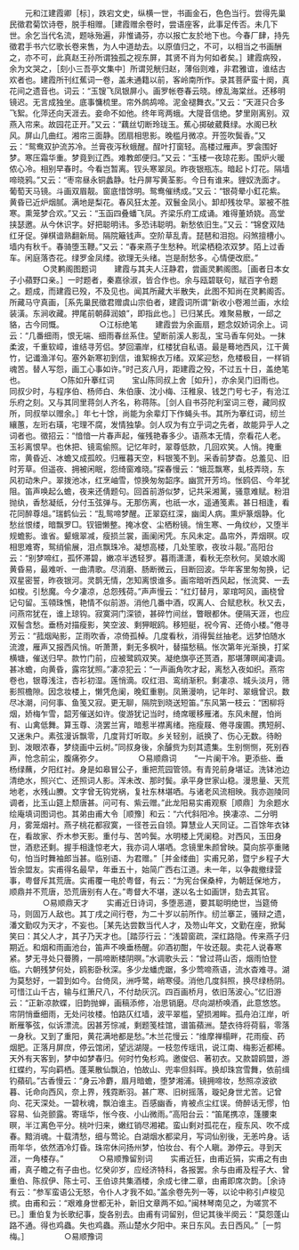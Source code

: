 <!-- { "loadSidebar": true } -->
　　元和江建霞卿［标］，跌宕文史，纵横一世，书画金石，色色当行。尝得先巢民徵君菊饮诗卷，脱手相赠。［建霞赠余卷时，尝语座客，此事足传否。未几下世。余乞当代名流，题咏殆遍，非惟诵芬，亦以报亡友於地下也。今春厂肆，持先徵君手书六忆歌长卷来售，为人中道劫去。以原值归之，不可，以相当之书画酬之，亦不可，此真赵王孙所谓独孤之视东屏，其贤不肖为何如者矣。］建霞病殁，余为文哭之，［刻小三吾亭文集中］所谓兕觥归赵，薄俗则难，非君雅谊，谁结古欢者也。建霞所刊红蕉词一卷，盖未通籍以前，客岭南所作。录其菩萨蛮十阕，真花间之遗音也。词云：“玉锼飞凤银屏小。画罗帐卷春云晓。缭乱海棠丝。还移明镜迟。无言成独坐。底事慵梳里。帘外鹧鸪啼。泥金褪舞衣。”又云：“天涯只合多飞絮。化萍还向天涯去。妾命不如他。终年弯两蛾。大隄音信绝。梦里刚离别。双燕入帘来。故园花正开。”又云：“藕丝切断玲珑玉。蕉心掷破葳蕤绿。水阁已秋风。屏山几曲红。湘帘三面静。团扇相思影。晚槛月微凉。开签吹鬓香。”又云：“鸳鸯双护流苏冷。兰膏夜泻秋蛾醒。酲叶打窗轻。高楼过雁声。罗衾围好梦。寒压霜华重。梦竟到辽西。难教郎便归。”又云：“玉楼一夜琼花影。围炉火暖侬心冷。相别早春时。今看岂暂离。钗头寒翠凤。昨夜银瓶冻。暗起卜灯花。隔墙啼晓鸦。”又云：“枣帘昼永铜蠡静。牡丹屏写黄荃影。今日有谁来。貍奴洗面才。葡萄天马镜。斗画双眉靓。窗底惜馀明。鸳鸯催绣成。”又云：“银荷晕小釭花紫。黄昏已近炉烟腻。满地是梨花。春风狂太差。双鬟金凤小。卸却残妆早。翠被不胜寒。熏笼梦合欢。”又云：“玉函四叠蟠飞凤。齐梁乐府工成诵。难得董娇娆。高堂挟瑟邀。从今休识字。好把聪明讳。多恐讳聪明。新愁依旧生。”又云：“锦奁双陆红牙促。弹棋谙熟翻新局。隔院簸钱声。空阶草乱青。琵琶和泪抱。闷煞擅槽小。墙内有秋千。春骑堕玉鞭。”又云：“春来燕子生愁种。玳梁栖稳浓双梦。陌上过香车。闲庭落杏花。绿罗金凤缕。欲理无头绪。岂是耐愁多。心情便改麽。”
　　
　　○灵鹣阁图题词
　　建霞与其夫人汪静君，尝画灵鹣阁图。［画者日本女子小蘋野口亲。］一时题者，秦嘉徐淑，皆合作也。余与瓯碧联句，赋百字令题之。题成，而建霞已殁，不及见也。闻其所藏大半散失，此图不知尚在灵鹣阁否。所藏马守真画，［系先巢民徵君赠虞山宗伯者，建霞词所谓“新收小卷湘兰画，水绘装潢。东涧收藏。押尾前朝薛润娘”，即指此也。］已归某氏。难聚易散，一邱之貉，古今同慨。
　　
　　○江标绝笔
　　建霞尝为余画扇，题念奴娇词余上。词云：“几番细雨，恨无端、细雨春丝系住。望断前溪人影乱，宝马香车何处。一抹柔波，千重软嶂，谁结寻芳侣。梦回灞岸，红楼犹自私语。最是蓦地西风，江干黄竹，记谶渔洋句。塞外新寒初到信，谁絮棉衣万绪。双桨迎愁，危楼极目，一样销魂苦。替人写怨，画工心事如许。”时己亥八月，距建霞之殁，不过五十日，盖绝笔也。
　　
　　○陈如升搴红词
　　宝山陈同叔上舍［如升］，亦余吴门旧雨也。同叔少时，与程序伯、杨师白、朱伯康、沈小梅、汪稚泉、钱芝门号七子，有沧江乐府之刻。又与其同里蒋剑人齐名，称蒋陈。［剑人自书芬陀利室词三卷，藏同叔所，同叔举以赠余。］年七十馀，尚能为余辈灯下作蝇头书。其所为搴红词，纫兰纕蕙，左珩右璜，宅理不腐，发情独挚。剑人叹为有立乎词之先者，故能异乎人之词者也。徵招云：“愔愔一片春声起，催残艳春多少。语燕本无情，奈看花人老。玉衫离恨早。也休把、镜鸾偷照。记忆年时，翠尊低款，几回欢笑。人悄。掩重帘，黄昏近、冰蟾又成孤皎。归雁暮天空，料银笺不到。采香前梦杳。总羞见、旧时芳草。但遥夜、拥被闲眠，怨绮窗难晓。”探春慢云：“蛾蕊飘寒，虬枝弄晓，东风初动朱户。翠拨池冰，红烹岫雪，惊换匆匆韶序。幽赏开芳坞。怅鸥侣、今年犹阻。笛声唤起么蟾，夜来还倩题句。回首前游似梦，记共采湘蓠，骚意难赋。粉泪抛纨，香愁凝纸，分付玉弦弹与。无那伤离，也祇一水，遥通笺素。甚日相逢，看花同醉尊俎。”瑞鹤仙云：“乱鸳啼梦醒。正翠窈红深，幽闺人病。熏炉篆烟静。化愁丝恨缕，暗飘罗□。钗钿懒整。掩冰奁、尘栖粉镜。悄生寒、一角纹纱，又堕半规蟾影。谁省。颦蛾翠减，瘦损兰裳，画阑闲凭。东风未定。晶帘外，弄烟暝。叹相思难寄，鸳绡偷展，泪点飘珠冷。凝想高楼，几处笙歌，夜妆斗靓。”高阳台云：“别梦啼红，孤怀滞碧，嫩凉半透轻罗。暮雨潇潇，看秋无奈秋何。吴娘水阁黄昏易，最难听、一曲清歌。尽消磨、肠断微云，目断回波。华年客里匆匆换，记双星密誓，昨夜银河。灵鹊无情，怎知离恨谁多。画帘暗听西风起，怅流蓂、一去如梭。引愁魔。今夕凄凉，总怨残荷。”声声慢云：“红灯替月，翠琯呵风，画桡曾记句留。玉顇珠憔，艳情不似前游。消他几番中酒，叹离人、合赋悲秋。秋又去，问燕帘犹在，谁上琼钩。寂寞洞门深锁，甚碎竹间丝，瞥眼都休。便隔天涯，也应双髻含愁。垂杨对描瘦影，笑空波、剩狎眠鸥。移短艇，祝今宵、还倚小楼。”倦寻芳云：“菰烟飐影，芷雨吹香，凉倚孤棹。几度看秋，消得鬓丝抽老。远梦怕随水流渡，雁声又报西风悄。听萧萧，剩无多枫叶，替描愁稿。怅次第年光渐换，打桨横塘，催送归早。款竹门前，应被鹭鸥双笑。凝绝旗亭还贳酒，那堪薄暝闻凄调。甚冰蟾，向黄昏，露帘犹照。”凄凉犯云：“一声画角吹才起，离愁入夜如织。燕帘卷也，银尊浅注，杏衫初湿。莲悄滴。叹红泪、鸾绡渐积。剩凄凉、城头淡月，筛影照檐隙。因念妆楼上，懒凭危阑，晚釭重剔。凤箫漫响，记年时、翠蛾曾识。数尽冰潮，问何事、鱼笺又寂。更无聊，隔院到晓送短笛。”东风第一枝云：“困柳将烟，娇梅乍雪，韶芳催送如许。俊游犹记当时，绮席暖移雁渚。东风未醒，怕尚有、山禽低舞。算玉尊、浇罢兰宵，暗惹半襟离绪。拖瘦屐、倦寻废圃。携短舸、又迷朱户。素弦漫诉飘零，几度背灯听取。乡关轻别，祇换了、伤心无数。待盼到、泼眼浓春，梦绕画中云树。”同叔身後，余醵赀为刻其遗集。生别恻恻，死别吞声，怆念前尘，腹痛弥夕。
　　
　　○易顺鼎词
　　“一片阑干冷。更添些、垂杨绿蘸，夕阳红衬。身是如皋冒公子，重把荒园管领。有青兕前身堪证。洗钵池边清绝水，照兴亡、还照词人影。浑未改、那时鬓。承平身世家山稳。漫思量、天荒地老，水残山賸。文字曾无钩党祸，复社东林堪哂。与诸老风流相映。我亦迦陵同调者，比玉山筵上颓唐甚。问可有、紫云赠。”此龙阳易实甫观察［顺鼎］为余题水绘庵填词图词也。其弟由甫大令［顺豫］和云：“六代斜阳冷。换凄凉、二分明月，雾笼烟衬。燕子桃花都寂寞，一径苍云自领。算慧业人天同证。二百馀年衣钵在，看故家、乔木参天影。重付与、苦吟鬓。水明楼上凭阑稳。对西风，玉田身世，酒悲还剩。握手相逢惊老大，我亦词人堪哂。念镜里朱颜曾映。莫向旂亭重赌句，怕当时舞袖郎当甚。临别语、为君赠。”［并金缕曲］实甫兄弟，暨宁乡程子大皆余盟友。实甫得名最早，年垂五十，始简广西右江道。未一年，以争裁撤绿营事，粤督斥其荒唐。实甫覆一电於粤督，有云：“为宪台保桑梓，为朝廷保地方，顺鼎并不荒唐，恐荒唐别有人在。”粤督大不堪，遂以名士如画饼，劾去其官。
　　
　　○易顺鼎天才
　　实甫近日诗词，多堕恶道，要其聪明绝世，当筵倚马，则固万人敌也。其丁戌之间行卷，为二十岁以前所作。纫兰搴芷，骚辩之遗，潘文勤叹为天才，不妄也。［某先达尝数当代人才，及笏山年文，文勤在座，掀髯笑曰：其父人才，其子乃天才也。［踏莎行云：“浅碧窗疏，深红路隐。传来燕子归期近。和烟和雨画池台，笛声不唤垂杨醒。卯酒初酣，午妆还靓。卖花人说春寒紧。梦无寻处只瞢腾，一鹃啼断楼阴暝。”水调歌头云：“曾过蒋山否，烟雨怕登临。六朝残梦何处，鸥影卧秋深。多少龙蟠虎踞，多少莺啼燕语，流水杳难寻。湖为莫愁好，一碧到如今。台倚凤，洲呼鹭，峭寒侵。消他几度斜照，换尽绿杨阴。可惜江山千古，输与红箫尺八，不付劫灰沉。四百画桥月，依旧荡波心。”忆旧游云：“正新凉款蝶，旧韵抛蝉，画稿添修，冶思销磨。尽向湖桥唤酒，此意悠悠。帘阴悄垂细雨，无处问妆楼。怕路仄红墙，波平翠槛，望损湘眸。孤舟泊江岸，听断雁筝弦，似诉漂流。因甚芳悰减，剩题笺桂馆，谱笛蘋洲。楚衣待将荷翦，零落一身秋。又到了重阳，黄花满地都是愁。”木兰花慢云：“维摩禅榻畔，花雨瘦、药烟肥。正落月屏庶，停云馆闭，望远湖隄。一枝忽传瑶讯，说江南、梅影近都稀。天外有天客到，梦中如梦春归。何时竹兔杉鸡。邀俊侣、著初衣。又款碧鸥盟，游红蝶约，写向羁栖。蓬莱散仙飘泊，怕故山、兜率但斜晖。换却珠宫雪舞，依前缉钓蘋矶。”古香慢云：“身云冷麝，眉月暗蟾，堕梦湘浦。镜拥啼妆，愁照凉波欲暮、讬命向西风，奈上界，残霓断羽。甚广寒、旧树摇落，璇妃身世尤苦。记曾向、花天深处。一碧秋魂，飘泊谁主。百感幽香，肯被点尘红误。倚醉话无憀，怕容易、仙尧颤露。寄瑶华，怅今夜、小山微雨。”高阳台云：“笛尾携凉，篷腰束暝，半江离色平分。桃叶归来，嫩红销尽湘裙。蛮山剩对孤花在，瘦东风、吹不成春。黯消魂。十载清愁，细与莺论。白湖烟水都梁月，写词仙别後，无恙吟身。话雨年华，依然酒冷灯昏。珠帘休问扬州梦，怕妆台、有个人瞋。渺停云。寻到天涯，一角楼存。”
　　
　　○易顺豫留别词
　　实甫近狂，由甫近狷，实甫之有由甫，真子瞻之有子由也。忆癸卯岁，应经济特科，各报罢。余与由甫及程子大、曾重伯、陈叔伊、陈士可、王伯谅共集酒楼，余成七律二章，由甫即席次韵。［余诗有云：“参军蛮语公无怒，令仆人才我不如。”盖余卷先列一等，以论中称引卢梭见摈。由甫和云：“艰难身世都无补，新旧文章两不如。”闽林琴南见之，为嗟赏不已。］重伯复为长歌纪事，旋各别去。由甫有词留别，但记其後半阕云：“莫怨蓬山路不通。得也鸡蟲。失也鸡蟲。燕山楚水夕阳中。来日东风。去日西风。”［一剪梅。］
　　
　　○易顺豫词
